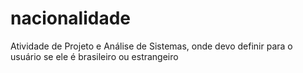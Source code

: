 # nacionalidade
Atividade de Projeto e Análise de Sistemas, onde devo definir para o usuário se ele é brasileiro ou estrangeiro
